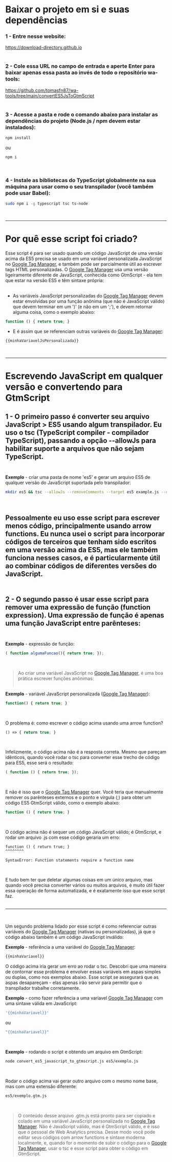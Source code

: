 # Baixar o projeto em si e suas dependências

### 1 - Entre nesse website:
<a href='https://download-directory.github.io'>https://download-directory.github.io</a><br><br>

### 2 - Cole essa URL no campo de entrada e aperte Enter para baixar apenas essa pasta ao invés de todo o repositório wa-tools:
<a href='https://github.com/tomasfn87/wa-tools/tree/main/convertES5JsToGtmScript'>https://github.com/tomasfn87/wa-tools/tree/main/convertES5JsToGtmScript</a><br><br>

### 3 - Acesse a pasta e rode o comando abaixo para instalar as dependências do projeto (Node.js / npm devem estar instalados):

```sh
npm install
```

ou

```sh
npm i
```

<br>

### 4 - Instale as bibliotecas do TypeScript globalmente na sua máquina para usar como o seu transpilador (você também pode usar Babel):

```sh
sudo npm i -g typescript tsc ts-node
```

<br>

---
# Por quê esse script foi criado?

Esse script é para ser usado quando um código JavaScript de uma versão acima da ES5 precisa se usado em uma variável personalizada JavaScript no <a href="https://tagmanager.google.com/">Google Tag Manager</a>, e também pode ser parcialmente útil ao escrever tags HTML personalizadas. O <a href="https://tagmanager.google.com/">Google Tag Manager</a> usa uma versão ligeiramente diferente de JavaScript, conhecida como GtmScript - ela tem que estar na versão ES5 e têm sintaxe própria:<br><br>

* As variáveis JavaScript personalizadas do <a href="https://tagmanager.google.com/">Google Tag Manager</a> devem estar envolvidas por uma função anônima (que não é JavaScript válido) que devem terminar em um ')' (e não em um ';'), e devem retornar alguma coisa, como o exemplo abaixo:<br>

```javascript
function () { return true; }
```

* E é assim que se referenciam outras variáveis do <a href="https://tagmanager.google.com/">Google Tag Manager</a>:<br>

```javascript
{{minhaVariavelJsPersonalizada}}
```

<br>

---
# Escrevendo JavaScript em qualquer versão e convertendo para GtmScript

## 1 - O primeiro passo é converter seu arquivo JavaScript > ES5 usando algum transpilador. Eu uso o tsc (TypeScript compiler - compilador TypeScript), passando a opção --allowJs para habilitar suporte a arquivos que não sejam TypeScript.<br><br>

<strong>Exemplo</strong> - criar uma pasta de nome 'es5' e gerar um arquivo ES5 de qualquer versão do JavaScript suportada pelo transpilador:<br>

```sh
mkdir es5 && tsc --allowJs --removeComments --target es5 example.js --outDir es5
```

<br>

Pessoalmente eu uso esse script para escrever menos código, principalmente usando arrow functions. Eu nunca usei o script para incorporar códigos de terceiros que tenham sido escritos em uma versão acima da ES5, mas ele também funciona nesses casos, e é particularmente útil ao combinar códigos de diferentes versões do JavaScript.<br><br>
---
## 2 - O segundo passo é usar esse script para remover uma expressão de função (function expression). Uma expressão de função é apenas uma função JavaScript entre parênteses:<br><br>
<strong>Exemplo</strong> - expressão de função:<br>

```javascript
( function algumaFuncao(){ return true; });
```

<br>

> Ao criar uma variável JavaScript no <a href="https://tagmanager.google.com/">Google Tag Manager</a>, é uma boa prática escrever funções anônimas:<br><br>

<strong>Exemplo</strong> - variável JavaScript personalizada (<a href="https://tagmanager.google.com/">Google Tag Manager</a>):<br>

```javascript
function() { return true; }
```

<br>

O problema é: como escrever o código acima usando uma arrow function?<br>

```javascript
() => { return true; }
```

<br>

Infelizmente, o código acima não é a resposta correta. Mesmo que pareçam idênticos, quando você rodar o tsc para converter esse trecho de código para ES5, esse será o resultado:<br>

```javascript
( function () { return true; });
```

<br>

E não é isso que o <a href="https://tagmanager.google.com/">Google Tag Manager</a> quer. Você teria que manualmente remover os parênteses externos e o ponto e vírgula (;) para obter um código ES5 GtmScript válido, como o exemplo abaixo:

```javascript
function () { return true; }
```

<br>

O código acima não é sequer um código JavaScript válido; é GtmScript, e rodar um arquivo .js com esse código geraria um erro:<br>

```
function () { return true; }
^^^^^^^^

SyntaxError: Function statements require a function name
```

<br>

E tudo bem ter que deletar algumas coisas em um único arquivo, mas quando você precisa converter vários ou muitos arquivos, é muito útil fazer essa operação de forma automatizada, e é exatamente isso que esse script faz.<br><br>

---
<br>

Um segundo problema lidado por esse script é como referenciar outras variáveis do <a href="https://tagmanager.google.com/">Google Tag Manager</a> (nativas ou personalizadas), já que o código abaixo também é um código JavaScript inválido:

<strong>Exemplo</strong> - referência a uma variável do <a href="https://tagmanager.google.com/">Google Tag Manager</a>:<br>

```javascript
{{minhaVariavel}}
```

O código acima iria gerar um erro ao rodar o tsc. Descobri que uma maneira de contornar esse problema é envolver essas variáveis em aspas simples ou duplas, como nos exemplos abaixo. Esse script se assegurará que as aspas desapareçam - elas apenas irão servir para permitir que o transpilador trabalhe corretamente.

<strong>Exemplo</strong> - como fazer referência a uma varíavel <a href="https://tagmanager.google.com/">Google Tag Manager</a> com uma sintaxe válida em JavaScript:<br>

```javascript
'{{minhaVariavel}}'
```

ou

```javascript
"{{minhaVariavel}}"
```

<br>

<strong>Exemplo</strong> - rodando o script e obtendo um arquivo em GtmScript:<br>

```sh
node convert_es5_javascript_to_gtmscript.js es5/exemplo.js
```

<br>

Rodar o código acima vai gerar outro arquivo com o mesmo nome base, mas com uma extensão diferente:<br>

```sh
es5/exemplo.gtm.js
```

<br>

> O conteúdo desse arquivo .gtm.js está pronto para ser copiado e colado em uma variável JavaScript personalizada no <a href="https://tagmanager.google.com/">Google Tag Manager</a>. Não é JavaScript válido, mas é GtmScript válido, e é isso que o pessoal de Web Analytics precisa. Desse modo você pode editar seus códigos com arrow functions e sintaxe moderna localmente, e, quando for o momento de subir o código para o <a href="https://tagmanager.google.com/">Google Tag Manager</a>, usar o tsc e esse script para obter o código em GtmScript.<br>
